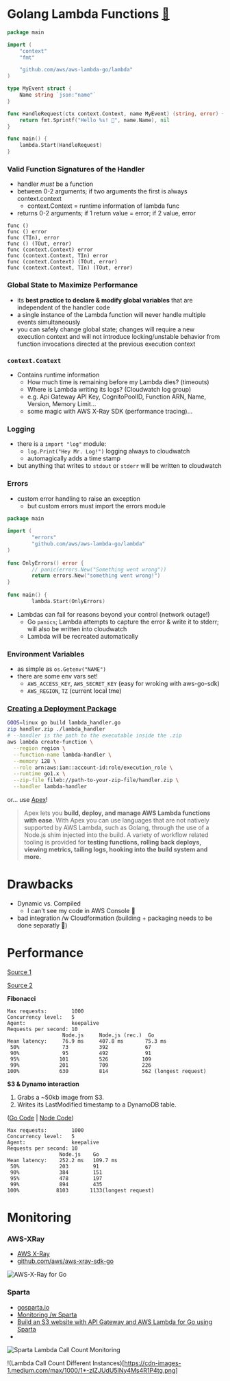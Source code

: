 # Golang Lambda Functions [🤖](https://github.com/aws/aws-lambda-go)

```go
package main

import (
	"context"
	"fmt"

	"github.com/aws/aws-lambda-go/lambda"
)

type MyEvent struct {
	Name string `json:"name"`
}

func HandleRequest(ctx context.Context, name MyEvent) (string, error) {
	return fmt.Sprintf("Hello %s! 💩", name.Name), nil
}

func main() {
	lambda.Start(HandleRequest)
}
```



### Valid Function Signatures of the Handler

* handler *must* be a function
* between 0-2 arguments; if two arguments the first is always context.context
  * context.Context = runtime information of lambda func
* returns 0-2 arguments; if 1 return value = error; if 2 value, error

```
func ()
func () error
func (TIn), error
func () (TOut, error)
func (context.Context) error
func (context.Context, TIn) error
func (context.Context) (TOut, error)
func (context.Context, TIn) (TOut, error)
```

### Global State to Maximize Performance

* its **best practice to declare & modify global variables** that are independent of the handler code
* a single instance of the Lambda function will never handle multiple events simultaneously
* you can safely change global state; changes will require a new execution context and will not introduce locking/unstable behavior from function invocations directed at the previous execution context

### `context.Context`

* Contains runtime information
  * How much time is remaining before my Lambda dies? (timeouts)
  * Where is Lambda writing its logs? (Cloudwatch log group)
  * e.g. Api Gateway API Key, CognitoPoolID, Function ARN, Name, Version, Memory Limit... 
  * some magic with AWS X-Ray SDK (performance tracing)...

### Logging

* there is a `import "log"` module:
  * `log.Print("Hey Mr. Log!")` logging always to cloudwatch
  * automagically adds a time stamp
* but anything that writes to `stdout` or `stderr` will be written to cloudwatch

### Errors

* custom error handling to raise an exception
  * but custom errors must import the errors module

```go
package main
 
import (
        "errors"
        "github.com/aws/aws-lambda-go/lambda"
)
 
func OnlyErrors() error {
  		// panic(errors.New("Something went wrong"))
        return errors.New("something went wrong!")
}
 
func main() {
        lambda.Start(OnlyErrors)
```

* Lambdas can fail for reasons beyond your control (network outage!)
  * Go `panics`; Lambda attempts to capture the error & write it to stderr; will also be written into cloudwatch
  * Lambda will be recreated automatically

### Environment Variables

* as simple as `os.Getenv("NAME")`
* there are some env vars set!
  * `AWS_ACCESS_KEY`, `AWS_SECRET_KEY` (easy for wroking with aws-go-sdk)
  * `AWS_REGION`, `TZ` (current local tme)

### [Creating a Deployment Package](https://docs.aws.amazon.com/lambda/latest/dg/lambda-go-how-to-create-deployment-package.html)

```bash
GOOS=linux go build lambda_handler.go
zip handler.zip ./lambda_handler
# --handler is the path to the executable inside the .zip
aws lambda create-function \
  --region region \
  --function-name lambda-handler \
  --memory 128 \
  --role arn:aws:iam::account-id:role/execution_role \
  --runtime go1.x \
  --zip-file fileb://path-to-your-zip-file/handler.zip \
  --handler lambda-handler
```

or… use [Apex](http://apex.run/)!

> Apex lets you **build, deploy, and manage AWS Lambda functions with ease**. With Apex you can use languages that are not natively supported by AWS Lambda, such as Golang, through the use of a Node.js shim injected into the build. A variety of workflow related tooling is provided for **testing functions, rolling back deploys, viewing metrics, tailing logs, hooking into the build system and more.**



# Drawbacks

* Dynamic vs. Compiled
  * I can't see my code in AWS Console 🤖
* bad integration /w Cloudformation (building + packaging needs to be done separatly 💩)

# Performance

[Source 1](https://hackernoon.com/aws-lambda-go-vs-node-js-performance-benchmark-1c8898341982)

[Source 2](https://github.com/yunspace/serverless-golang)

**Fibonacci**



```
Max requests:        1000
Concurrency level:   5
Agent:               keepalive
Requests per second: 10
                  Node.js     Node.js (rec.)  Go
Mean latency:     76.9 ms     407.8 ms       75.3 ms
 50%              73          392            67  
 90%              95          492            91 
 95%             101          526           109
 99%             201          709           226
100%             630          814           562 (longest request)
```





**S3 & Dynamo interaction**

1. Grabs a ~50kb image from S3.
2. Writes its LastModified timestamp to a DynamoDB table.

([Go Code](https://gist.github.com/tnolet/8b7614c6fa87b9322d7e0a86995866bc#file-s3dynamo-go) | [Node Code](https://gist.github.com/tnolet/a56c338581f95a1a8b462791c8464d5b#file-s3dynamo-js))

```
Max requests:        1000
Concurrency level:   5
Agent:               keepalive
Requests per second: 10
                 Node.js    Go
Mean latency:    252.2 ms   109.7 ms
 50%             203        91
 90%             384        151
 95%             478        197
 99%             894        435
100%            8103       1133(longest request)
```



# Monitoring

### AWS-XRay

* [AWS X-Ray](https://aws.amazon.com/de/xray/)
* [github.com/aws/aws-xray-sdk-go](https://github.com/aws/aws-xray-sdk-go)

![AWS-X-Ray for Go](https://github.com/aws/aws-xray-sdk-go/raw/master/images/example.png?raw=true)

### Sparta

* [gosparta.io](http://gosparta.io/)
* [Monitoring /w Sparta](https://medium.com/@mweagle/spartagrafana-serverless-monitoring-f86ca6da79ed)
* [Build an S3 website with API Gateway and AWS Lambda for Go using Sparta](https://read.acloud.guru/go-aws-lambda-building-an-html-website-with-api-gateway-and-lambda-for-go-using-sparta-5e6fe79f63ef)
* ​

![Sparta Lambda Call Count Monitoring](https://cdn-images-1.medium.com/max/800/1*dx0yISRPvSVe-NV9zKIgMQ.gif)

!(Lambda Call Count Different Instances)[https://cdn-images-1.medium.com/max/1000/1*-zIZJUdU5INy4Ms4R1P4tg.png]